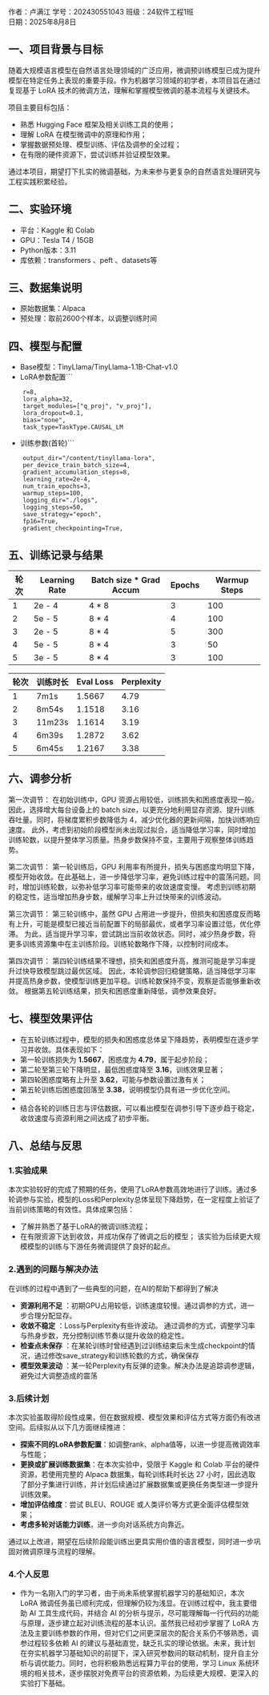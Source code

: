 
作者：卢满江 
学号：202430551043 
班级：24软件工程1班  
日期：2025年8月8日

## 一、项目背景与目标
随着大规模语言模型在自然语言处理领域的广泛应用，微调预训练模型已成为提升模型在特定任务上表现的重要手段。作为机器学习领域的初学者，本项目旨在通过复现基于 LoRA 技术的微调方法，理解和掌握模型微调的基本流程与关键技术。

项目主要目标包括：
- 熟悉 Hugging Face 框架及相关训练工具的使用；
- 理解 LoRA 在模型微调中的原理和作用；
- 掌握数据预处理、模型训练、评估及调参的全过程；
- 在有限的硬件资源下，尝试训练并验证模型效果。
    
通过本项目，期望打下扎实的微调基础，为未来参与更复杂的自然语言处理研究与工程实践积累经验。

## 二、实验环境
- 平台：Kaggle 和 Colab
- GPU：Tesla T4 / 15GB
- Python版本：3.11
- 库依赖：transformers 、peft 、datasets等

## 三、数据集说明
- 原始数据集：Alpaca
- 预处理：取前2600个样本，以调整训练时间

## 四、模型与配置 
- Base模型：TinyLlama/TinyLlama-1.1B-Chat-v1.0
- LoRA参数配置```
```lora_config = LoraConfig
	r=8,
    lora_alpha=32,
    target_modules=["q_proj", "v_proj"],
    lora_dropout=0.1,
    bias="none",
    task_type=TaskType.CAUSAL_LM
```
- 训练参数(首轮)```
```training_args = TrainingArguments(
    output_dir="/content/tinyllama-lora",
    per_device_train_batch_size=4,
    gradient_accumulation_steps=8,
    learning_rate=2e-4,
    num_train_epochs=3,
    warmup_steps=100,
    logging_dir="./logs",
    logging_steps=50,
    save_strategy="epoch",
    fp16=True,
    gradient_checkpointing=True,
```

## 五、训练记录与结果

| 轮次  | Learning Rate | Batch size * Grad Accum | Epochs | Warmup Steps |
| --- | ------------- | ----------------------- | ------ | ------------ |
| 1   | 2e - 4        | 4 * 8                   | 3      | 100          |
| 2   | 5e - 5        | 8 * 4                   | 4      | 100          |
| 3   | 2e - 5        | 8 * 4                   | 5      | 300          |
| 4   | 5e - 5        | 8 * 4                   | 3      | 50           |
| 5   | 3e - 5        | 8 * 4                   | 3      | 100          |

| 轮次  | 训练时长   | Eval Loss | Perplexity |
| --- | ------ | --------- | ---------- |
| 1   | 7m1s   | 1.5667    | 4.79       |
| 2   | 8m54s  | 1.1518    | 3.16       |
| 3   | 11m23s | 1.1614    | 3.19       |
| 4   | 6m39s  | 1.2872    | 3.62       |
| 5   | 6m45s  | 1.2167    | 3.38       |

## 六、调参分析

第一次调节：
	在初始训练中，GPU 资源占用较低，训练损失和困惑度表现一般。因此，选择增大每台设备上的 batch size，以更充分地利用显存资源、提升训练吞吐量。同时，将梯度累积步数降低为 4，减少优化器的更新间隔，加快训练响应速度。
	此外，考虑到初始阶段模型尚未出现过拟合，适当降低学习率，同时增加训练轮数，以提升整体学习质量。热身步数保持不变，主要用于观察整体训练趋势。

第二次调节：
	第一轮训练后，GPU 利用率有所提升，损失与困惑度均明显下降，模型开始收敛。在此基础上，进一步降低学习率，避免训练过程中的震荡问题。同时，增加训练轮数，以弥补低学习率可能带来的收敛速度变慢。
	考虑到训练初期的稳定性，适当增加热身步数，缓解学习率上升过快带来的训练波动。

第三次调节：
	第三轮训练中，虽然 GPU 占用进一步提升，但损失和困惑度反而略有上升，可能是模型已接近当前配置下的局部最优，或者学习率设置过低，优化停滞。
	为此，适当提升学习率，尝试跳出当前收敛状态。同时，减少热身步数，将更多训练资源集中在主训练阶段。训练轮数略作下降，以控制时间成本。
	
第四次调节：
	第四轮训练结果不理想，损失和困惑度升高，推测可能是学习率提升过快导致模型跳过最优区域。
	因此，本轮调参回归稳健策略，适当降低学习率并提高热身步数，使模型训练更加平稳。训练轮数保持不变，观察是否能够重新收敛。
	根据第五轮训练结果，损失和困惑度重新降低，调参效果良好。

## 七、模型效果评估
- 在五轮训练过程中，模型的损失和困惑度总体呈下降趋势，表明模型在逐步学习并收敛。具体表现如下：
- 第一轮训练损失为 **1.5667**，困惑度为 **4.79**，属于起步阶段；
- 第二轮至第三轮下降明显，最低困惑度降至 **3.16**，训练效果显著；
- 第四轮困惑度略有上升至 **3.62**，可能与参数设置过激有关；
- 第五轮训练后困惑度回落至 **3.38**，说明模型仍具有进一步优化空间。
- 
- 结合各轮的训练日志与评估数据，可以看出模型在调参引导下逐步趋于稳定，收敛速度与资源利用之间达成了初步平衡。

## 八、总结与反思
### 1.实验成果

本次实验较好的完成了预期的任务，使用了LoRA参数高效地进行了训练。通过多轮调参与实验，模型的Loss和Perplexity总体呈现下降趋势，在一定程度上验证了当前训练策略的有效性。具体成果包括：
- 了解并熟悉了基于LoRA的微调训练流程；
- 在有限资源下达到收敛，并成功保存了微调之后的模型；
该实验为后续更大规模模型的训练与下游任务微调提供了良好的起点。

### 2.遇到的问题与解决办法

在训练的过程中遇到了一些典型的问题，在AI的帮助下都得到了解决
- **资源利用不足** ：初期GPU占用较低，训练速度较慢。通过调参的方式，进一步合理分配显存。
- **收敛不稳定** ：Loss与Perplexity有些许波动。 通过调参的方式，调整学习率与热身步数，充分控制训练节奏以提升收敛的稳定性。
- **检查点未保存** ：在某轮训练时曾经遇到过训练结束后未生成checkpoint的情况，通过修改save_strategy和训练轮数的方式，确保保存
- **模型效果波动** ：某一轮Perplexity有反弹的迹象。解决办法是追踪调参逻辑，避免过大调整造成的震荡

### 3.后续计划

本次实验虽取得阶段性成果，但在数据规模、模型效果和评估方式等方面仍有改进空间。后续拟从以下几方面继续推进：

- **探索不同的LoRA参数配置**：如调整rank、alpha值等，以进一步提高微调效率与性能；
- **更换或扩展训练数据集**：在本次实验中，受限于 Kaggle 和 Colab 平台的硬件资源，若使用完整的 Alpaca 数据集，每轮训练耗时长达 27 小时，因此选取了部分子集进行训练，并计划后续通过扩展数据集或更换任务类型进一步提升训练效果。
- **增加评估维度**：尝试 BLEU、ROUGE 或人类评价等方式更全面评估模型效果；
- **考虑多轮对话能力训练**，进一步向对话系统方向靠近。

通过以上改进，期望在后续阶段能训练出更具实用价值的语言模型，同时进一步巩固对微调原理与流程的理解。

### 4.个人反思

- 作为一名刚入门的学习者，由于尚未系统掌握机器学习的基础知识，本次 LoRA 微调任务虽已顺利完成，但理解仍较为浅显。在训练过程中，我主要借助 AI 工具生成代码，并结合 AI 的分析与提示，尽可能理解每一行代码的功能与原理，逐步建立起对训练流程的基本认识。虽然我已经初步掌握了 LoRA 方法及主要训练参数的作用，但对它们之间更深层次的配合关系仍不够熟悉，调参过程较多依赖 AI 的建议与基础直觉，缺乏扎实的理论依据。未来，我计划在夯实机器学习基础知识的前提下，深入研究参数间的联动机制，提升自主分析与调优能力。同时，也将积极熟悉远程算力平台的使用，学习 Linux 系统环境的相关技术，逐步摆脱对免费平台的资源依赖，为后续更大规模、更深入的实验打下基础。

